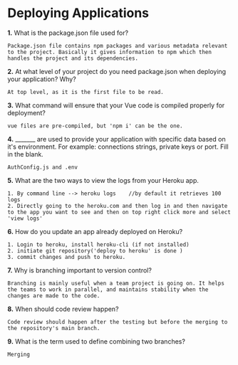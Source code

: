 # Deploying Applications

**1.** What is the package.json file used for?
<!-- enter you answer in the space below -->
```
Package.json file contains npm packages and various metadata relevant to the project. Basically it gives information to npm which then handles the project and its dependencies. 
``` 
**2.** At what level of your project do you need package.json when deploying your application? Why?
<!-- enter you answer in the space below -->
```
At top level, as it is the first file to be read.
```
**3.** What command will ensure that your Vue code is compiled properly for deployment?
<!-- enter you answer in the space below -->
```
vue files are pre-compiled, but 'npm i' can be the one. 
```
**4.** _______ are used to provide your application with specific data based on it's environment. For example: connections strings, private keys or port. Fill in the blank.
<!-- enter you answer in the space below -->
```
AuthConfig.js and .env 
```
**5.** What are the two ways to view the logs from your Heroku app.
<!-- enter you answer in the space below -->
```
1. By command line --> heroku logs    //by default it retrieves 100 logs
2. Directly going to the heroku.com and then log in and then navigate to the app you want to see and then on top right click more and select 'view logs'
```
**6.** How do you update an app already deployed on Heroku?
<!-- enter you answer in the space below -->
```
1. Login to heroku, install heroku-cli (if not installed)
2. initiate git repository('deploy to heroku' is done )
3. commit changes and push to heroku.
```
**7.** Why is branching important to version control?
<!-- enter you answer in the space below -->
```
Branching is mainly useful when a team project is going on. It helps the teams to work in parallel, and maintains stability when the changes are made to the code.
```
**8.** When should code review happen?
<!-- enter you answer in the space below -->
```
Code review should happen after the testing but before the merging to the repository's main branch. 
```
**9.** What is the term used to define combining two branches?
<!-- enter you answer in the space below -->
```
Merging
```
